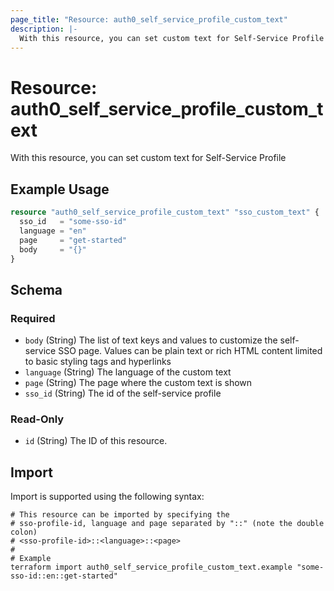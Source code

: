 ```yaml
---
page_title: "Resource: auth0_self_service_profile_custom_text"
description: |-
  With this resource, you can set custom text for Self-Service Profile
---
```


# Resource: auth0_self_service_profile_custom_text

With this resource, you can set custom text for Self-Service Profile

## Example Usage

```terraform
resource "auth0_self_service_profile_custom_text" "sso_custom_text" {
  sso_id   = "some-sso-id"
  language = "en"
  page     = "get-started"
  body     = "{}"
}
```

<!-- schema generated by tfplugindocs -->
## Schema

### Required

- `body` (String) The list of text keys and values to customize the self-service SSO page. Values can be plain text or rich HTML content limited to basic styling tags and hyperlinks
- `language` (String) The language of the custom text
- `page` (String) The page where the custom text is shown
- `sso_id` (String) The id of the self-service profile

### Read-Only

- `id` (String) The ID of this resource.

## Import

Import is supported using the following syntax:

```shell
# This resource can be imported by specifying the
# sso-profile-id, language and page separated by "::" (note the double colon)
# <sso-profile-id>::<language>::<page>
#
# Example
terraform import auth0_self_service_profile_custom_text.example "some-sso-id::en::get-started"
```
